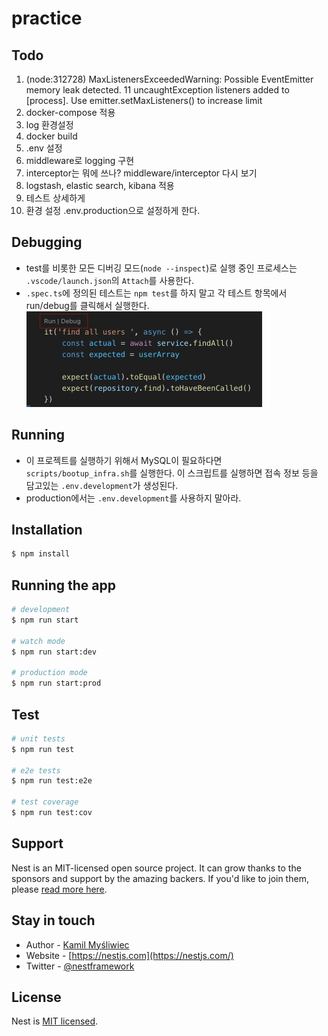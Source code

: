 # practice

## Todo

1. (node:312728) MaxListenersExceededWarning: Possible EventEmitter memory leak detected. 11 uncaughtException listeners added to [process]. Use emitter.setMaxListeners() to increase limit
1. docker-compose 적용
1. log 환경설정
1. docker build
1. .env 설정
1. middleware로 logging 구현
1. interceptor는 뭐에 쓰나? middleware/interceptor 다시 보기
1. logstash, elastic search, kibana 적용
1. 테스트 상세하게
1. 환경 설정 .env.production으로 설정하게 한다.

## Debugging

-   test를 비롯한 모든 디버깅 모드(`node --inspect`)로 실행 중인 프로세스는 `.vscode/launch.json`의 `Attach`를 사용한다.
-   `.spec.ts`에 정의된 테스트는 `npm test`를 하지 말고 각 테스트 항목에서 run/debug를 클릭해서 실행한다.
    <img src="./docs/test-buttons.png" width="377" alt="" />

## Running

-   이 프로젝트를 실행하기 위해서 MySQL이 필요하다면 `scripts/bootup_infra.sh`를 실행한다. 이 스크립트를 실행하면 접속 정보 등을 담고있는 `.env.development`가 생성된다.
-   production에서는 `.env.development`를 사용하지 말아라.

## Installation

```bash
$ npm install
```

## Running the app

```bash
# development
$ npm run start

# watch mode
$ npm run start:dev

# production mode
$ npm run start:prod
```

## Test

```bash
# unit tests
$ npm run test

# e2e tests
$ npm run test:e2e

# test coverage
$ npm run test:cov
```

## Support

Nest is an MIT-licensed open source project. It can grow thanks to the sponsors and support by the amazing backers. If you'd like to join them, please [read more here](https://docs.nestjs.com/support).

## Stay in touch

-   Author - [Kamil Myśliwiec](https://kamilmysliwiec.com)
-   Website - [https://nestjs.com](https://nestjs.com/)
-   Twitter - [@nestframework](https://twitter.com/nestframework)

## License

Nest is [MIT licensed](LICENSE).
